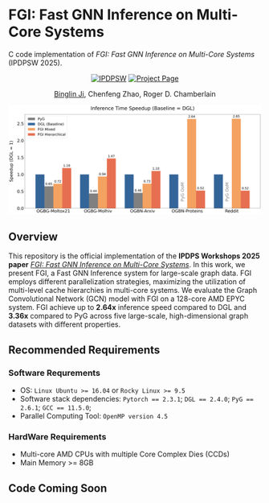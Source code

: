 # FGI: Fast GNN Inference on Multi-Core Systems
C code implementation of _FGI: Fast GNN Inference on Multi-Core Systems_ (IPDPSW 2025).

<div align="center">

[![IPDPSW](https://img.shields.io/badge/IPDPSW-10.1109-b31b1b.svg)](https://sbs.wustl.edu/pubs/jzc25.pdf)
[![Project Page](https://img.shields.io/badge/Project-Website-green)]()

[Binglin Ji](https://keving396.github.io/kevinji.github.io//),
Chenfeng Zhao,
Roger D. Chamberlain

<img src="imgs/speedup_fgi.png" width="650">
</div>

## Overview
This repository is the official implementation of the **IPDPS Workshops 2025 paper** [_FGI: Fast GNN Inference on Multi-Core Systems_](https://ieeexplore.ieee.org/document/11105982). In this work, we present FGI, a Fast GNN Inference system for large-scale graph data. FGI employs different parallelization strategies, maximizing the utilization of multi-level cache hierarchies in multi-core systems. We evaluate the Graph Convolutional Network (GCN) model with FGI on a 128-core AMD EPYC system. FGI achieve up to **2.64x** inference speed compared to DGL and **3.36x** compared to PyG across five large-scale, high-dimensional graph datasets with different properties.

## Recommended Requirements
### Software Requrements

- OS:
    ```Linux Ubuntu >= 16.04```  or  ```Rocky Linux >= 9.5```
- Software stack dependencies:
    ```Pytorch == 2.3.1```;
    ```DGL == 2.4.0```;
    ```PyG == 2.6.1```;
    ```GCC == 11.5.0```;
- Parallel Computing Tool:
    ```OpenMP version 4.5``` 


### HardWare Requirements
- Multi-core AMD CPUs with multiple Core Complex Dies (CCDs)
- Main Memory >= 8GB

## Code Coming Soon
